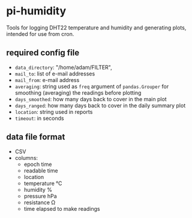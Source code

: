 # pi-humidity

Tools for logging DHT22 temperature and humidity and generating
plots, intended for use from cron.

## required config file

* `data_directory`: "/home/adam/FILTER",
* `mail_to`: list of e-mail addresses
* `mail_from`: e-mail address
* `averaging`: string used as `freq` argument of `pandas.Grouper` for 
   smoothing (averaging) the readings before plotting
* `days_smoothed`: how many days back to cover in the main plot
* `days_ranged`: how many days back to cover in the daily summary plot
* `location`: string used in reports
* `timeout`: in seconds

## data file format
* CSV
* columns: 
  * epoch time
  * readable time
  * location
  * temperature °C
  * humidity %
  * pressure hPa
  * resistance Ω
  * time elapsed to make readings

